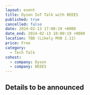 ```yaml
---
layout: event
title: Dyson IoT Talk with BEEES
published: true
cancelled: false
date: 2024-02-13 17:00:19 +0000
date_end: 2024-02-13 18:00:19 +0000
location: TBD (Likely MVB 1.11)
price: Free
category:
  - Tech Talk
cohost:
  - company: Dyson
  - company: BEEES
---
```

## Details to be announced

